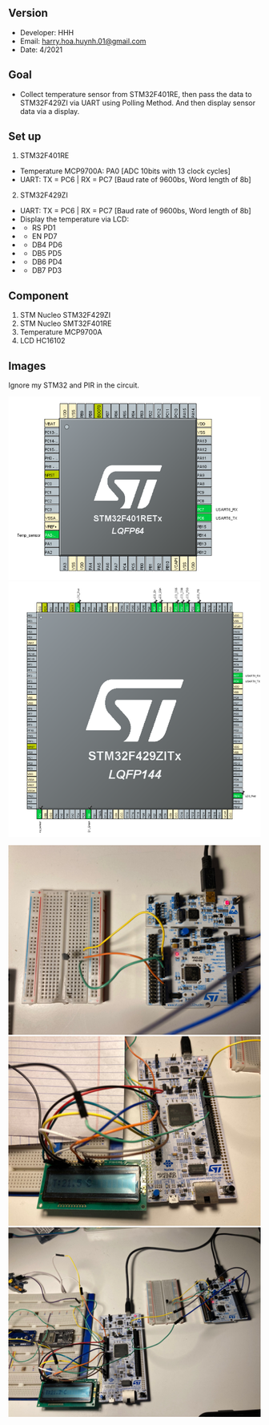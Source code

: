 
## Version
* Developer: HHH
* Email: harry.hoa.huynh.01@gmail.com
* Date: 4/2021

## Goal
* Collect temperature sensor from STM32F401RE, then pass the data to STM32F429ZI via UART using Polling Method. And then display sensor data via a display. 

## Set up
1. STM32F401RE 
* Temperature MCP9700A: PA0	[ADC 10bits with 13 clock cycles]
* UART: TX = PC6 | RX = PC7 [Baud rate of 9600bs, Word length of 8b]

2. STM32F429ZI 
* UART: TX = PC6 | RX = PC7 [Baud rate of 9600bs, Word length of 8b]
* Display the temperature via LCD:
* + RS	PD1
* + EN	PD7
* + DB4	PD6
* + DB5	PD5
* + DB6	PD4
* + DB7	PD3
		
## Component
1. STM Nucleo STM32F429ZI
2. STM Nucleo SMT32F401RE
3. Temperature MCP9700A
4. LCD HC16102

## Images
Ignore my STM32 and PIR in the circuit.

![STM32CubeMX](https://github.com/HHH-01/STM32-UART/blob/1eaeda5f7e291fc096ddba685d724d1e20f56898/Images/STM32F401RET.PNG)
![STM32CubeMX](https://github.com/HHH-01/STM32-UART/blob/1eaeda5f7e291fc096ddba685d724d1e20f56898/Images/STM32F429ZIT.PNG)

![Circuit Set up1](https://github.com/HHH-01/STM32-UART/blob/1eaeda5f7e291fc096ddba685d724d1e20f56898/Images/Circuit%20Setup1.jpg)
![Circuit Set up2](https://github.com/HHH-01/STM32-UART/blob/1eaeda5f7e291fc096ddba685d724d1e20f56898/Images/CircuitSetup2.jpg)
![Circuit Set up3](https://github.com/HHH-01/STM32-UART/blob/1eaeda5f7e291fc096ddba685d724d1e20f56898/Images/CircuitSetup3.jpg)
